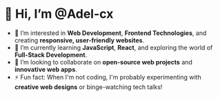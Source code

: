 # 👋 Hi, I’m @Adel-cx

- 👀 I’m interested in **Web Development**, **Frontend Technologies**, and creating **responsive, user-friendly websites**.
- 🌱 I’m currently learning **JavaScript**, **React**, and exploring the world of **Full-Stack Development**.
- 💞️ I’m looking to collaborate on **open-source web projects** and **innovative web apps**.
- ⚡ Fun fact: When I'm not coding, I'm probably experimenting with **creative web designs** or binge-watching tech talks!

<!---
Adel-cx/Adel-cx is a ✨ special ✨ repository because its `README.md` (this file) appears on your GitHub profile.
You can click the Preview link to take a look at your changes.
--->

